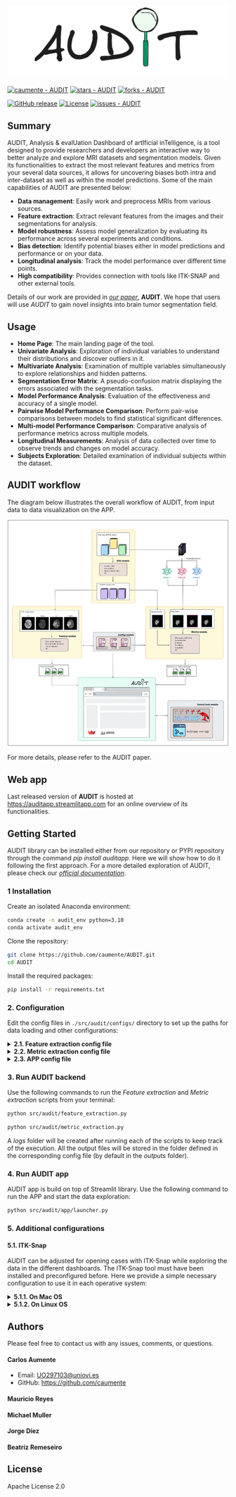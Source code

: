 
![alt text](https://github.com/caumente/AUDIT/blob/main/src/audit/app/util/images/AUDIT_medium.jpeg)


<a href="https://github.com/caumente/AUDIT" title="Go to GitHub repo"><img src="https://img.shields.io/static/v1?label=caumente&message=AUDIT&color=e78ac3&logo=github" alt="caumente - AUDIT"></a>
<a href="https://github.com/caumente/AUDIT"><img src="https://img.shields.io/github/stars/caumente/AUDIT?style=social" alt="stars - AUDIT"></a>
<a href="https://github.com/caumente/AUDIT"><img src="https://img.shields.io/github/forks/caumente/AUDIT?style=social" alt="forks - AUDIT"></a>


<a href="https://github.com/caumente/audit/releases/"><img src="https://img.shields.io/github/release/caumente/audit?include_prereleases=&sort=semver&color=e78ac3" alt="GitHub release"></a>
<a href="#license"><img src="https://img.shields.io/badge/License-Apache_2.0-e78ac3" alt="License"></a>
<a href="https://github.com/caumente/audit/issues"><img src="https://img.shields.io/github/issues/caumente/audit" alt="issues - AUDIT"></a>


## Summary

AUDIT, Analysis & evalUation Dashboard of artIficial inTelligence, is a tool designed to provide
researchers and developers an interactive way to better analyze and explore MRI datasets and segmentation models.
Given its functionalities to extract the most relevant features and metrics from your several data sources, it
allows for uncovering biases both intra and inter-dataset as well as within the model predictions. Some of the main
capabilities of AUDIT are presented below:

- **Data management**: Easily work and preprocess MRIs from various sources.
- **Feature extraction**: Extract relevant features from the images and their segmentations for analysis.
- **Model robustness**: Assess model generalization by evaluating its performance across several experiments
                        and conditions.
- **Bias detection**: Identify potential biases either in model predictions and performance or on your data.
- **Longitudinal analysis**: Track the model performance over different time points.
- **High compatibility**: Provides connection with tools like ITK-SNAP and other external tools.

Details of our work are provided in [*our paper*](...........), **AUDIT**. We hope that 
users will use *AUDIT* to gain novel insights into brain tumor segmentation field.

## Usage

- **Home Page**: The main landing page of the tool.
- **Univariate Analysis**: Exploration of individual variables to understand their distributions and discover
                           outliers in it.
- **Multivariate Analysis**: Examination of multiple variables simultaneously to explore relationships and
                             hidden patterns.
- **Segmentation Error Matrix**: A pseudo-confusion matrix displaying the errors associated with the
                                 segmentation tasks.
- **Model Performance Analysis**: Evaluation of the effectiveness and accuracy of a single model.
- **Pairwise Model Performance Comparison**: Perform pair-wise comparisons between models to find statistical
                                             significant differences.
- **Multi-model Performance Comparison**: Comparative analysis of performance metrics across multiple models.
- **Longitudinal Measurements**: Analysis of data collected over time to observe trends and changes on model
                                 accuracy.
- **Subjects Exploration**: Detailed examination of individual subjects within the dataset.


## AUDIT workflow

The diagram below illustrates the overall workflow of AUDIT, from input data to data visualization on the APP.

![alt text](https://github.com/caumente/AUDIT/blob/main/src/audit/app/util/images/audit_workflow_compressed.png)

For more details, please refer to the AUDIT paper.

## Web app

Last released version of **AUDIT** is hosted at https://auditapp.streamlitapp.com for an online overview of its functionalities.

## Getting Started

AUDIT library can be installed either from our repository or PYPI repository through the command _pip install auditapp_. 
Here we will show how to do it following the first approach. For a more detailed exploration of AUDIT, please check our 
[*official documentation*](https://github.com/caumente/AUDIT).

### 1 Installation 

Create an isolated Anaconda environment:

```bash
conda create -n audit_env python=3.10
conda activate audit_env
```

Clone the repository:
 ```bash
 git clone https://github.com/caumente/AUDIT.git
 cd AUDIT
 ```

Install the required packages:
 ```bash
 pip install -r requirements.txt
 ```

### 2. Configuration

Edit the config files in `./src/audit/configs/` directory to set up the paths for data loading and other configurations:


<details>
  <summary><strong>2.1. Feature extraction config file</strong></summary>

```yaml
# Paths to all the datasets
data_paths:
  BraTS2020: '/home/usr/AUDIT/datasets/BraTS2020/BraTS2020_images'
  BraTS2024_PED: '/home/usr/AUDIT/datasets/BraTS2024_PED/BraTS2024_PED_images'
  BraTS2024_SSA: '/home/usr/AUDIT/datasets/BraTS2024_SSA/BraTS2024_SSA_images'
  UCSF: '/home/usr/AUDIT/datasets/UCSF/UCSF_images'
  LUMIERE: '/home/usr/AUDIT/datasets/LUMIERE/LUMIERE_images'

# Sequences available
sequences:
  - '_t1'
  - '_t2'
  - '_t1ce'
  - '_flair'

# Mapping of labels to their numeric values
labels:
  BKG: 0
  EDE: 3
  ENH: 1
  NEC: 2

# List of features to extract
features:
  statistical: true
  texture: true
  spatial: true
  tumor: true

# Longitudinal study settings
longitudinal:
  UCSF:
    pattern: "_"            # Pattern used for splitting filename
    longitudinal_id: 1      # Index position for the subject ID after splitting the filename. Starting by 0
    time_point: 2           # Index position for the time point after splitting the filename. Starting by 0
  LUMIERE:
    pattern: "-"
    longitudinal_id: 1
    time_point: 3

# Path where extracted features will be saved
output_path: '/home/usr/AUDIT/outputs/features'
logs_path: '/home/usr/AUDIT/logs/features'

# others
cpu_cores: 8
```
</details>


<details>
  <summary><strong>2.2. Metric extraction config file</strong></summary>

```yaml
# Path to the raw dataset
data_path: '/home/usr/AUDIT/datasets/BraTS2024_PED/BraTS2024_PED_images'

# Paths to model predictions
model_predictions_paths:
  nnUnet: '/home/usr/AUDIT/datasets/BraTS2024_PED/BraTS2024_PED_seg/nnUnet'
  SegResNet: '/home/usr/AUDIT/datasets/BraTS2024_PED/BraTS2024_PED_seg/SegResNet'

# Mapping of labels to their numeric values
labels:
  BKG: 0
  EDE: 3
  ENH: 1
  NEC: 2

# List of metrics to compute
metrics:
  dice: true
  jacc: true
  accu: true
  prec: true
  sens: true
  spec: true
  haus: true
  size: true

# Library used for computing all the metrics
package: audit

# Path where output metrics will be saved
output_path: '/home/usr/AUDIT/outputs/metrics'
filename: 'BraTS2024_PED'
logs_path: '/home/usr/AUDIT/logs/metric'

# others
cpu_cores: 8
```
</details>


<details>
  <summary><strong>2.3. APP config file</strong></summary>

```yaml
# Sequences available. First of them will be used to compute properties like spacing
sequences:
  - '_t1'
  - '_t2'
  - '_t1ce'
  - '_flair'

# Mapping of labels to their numeric values
labels:
  BKG: 0
  EDE: 3
  ENH: 1
  NEC: 2

# Root path for datasets, features extracted, and metrics extracted
datasets_path: './datasets'  # '/home/usr/AUDIT/datasets'
features_path: './outputs/features'  # '/home/usr/AUDIT/outputs/features'
metrics_path: './outputs/metrics'  # '/home/usr/AUDIT/outputs/metrics'

# Paths for raw datasets
raw_datasets:
  BraTS2020: "${datasets_path}/BraTS2020/BraTS2020_images"
  BraTS2024_SSA: "${datasets_path}/BraTS2024_SSA/BraTS2024_SSA_images"
  BraTS2024_PED: "${datasets_path}/BraTS2024_PED/BraTS2024_PED_images"
  UCSF: "${datasets_path}/UCSF/UCSF_images"
  LUMIERE: "${datasets_path}/LUMIERE/LUMIERE_images"

# Paths for feature extraction CSV files
features:
  BraTS2020: "${features_path}/extracted_information_BraTS2020.csv"
  BraTS2024_SSA: "${features_path}/extracted_information_BraTS2024_SSA.csv"
  BraTS2024_PED: "${features_path}/extracted_information_BraTS2024_PED.csv"
  UCSF: "${features_path}/extracted_information_UCSF.csv"
  LUMIERE: "${features_path}/extracted_information_LUMIERE.csv"

# Paths for metric extraction CSV files
metrics:
  BraTS2024_SSA: "${metrics_path}/extracted_information_BraTS2024_SSA.csv"
  BraTS2024_PED: "${metrics_path}/extracted_information_BraTS2024_PED.csv"
  UCSF: "${metrics_path}/extracted_information_UCSF.csv"
  LUMIERE: "${metrics_path}/extracted_information_LUMIERE.csv"

# Paths for models predictions
predictions:
  BraTS2024_SSA:
    nnUnet: "${datasets_path}/BraTS2024_SSA/BraTS2024_SSA_seg/nnUnet"
    SegResNet: "${datasets_path}/BraTS2024_SSA/BraTS2024_SSA_seg/SegResNet"
  BraTS2024_PED:
    nnUnet: "${datasets_path}/BraTS2024_PED/BraTS2024_PED_seg/nnUnet"
    SegResNet: "${datasets_path}/BraTS2024_PED/BraTS2024_PED_seg/SegResNet"
```
</details>

### 3. Run AUDIT backend

Use the following commands to run the *Feature extraction* and *Metric extraction* scripts from your terminal:

```bash
python src/audit/feature_extraction.py
```

```bash
python src/audit/metric_extraction.py
```

A _logs_ folder will be created after running each of the scripts to keep track of the execution. All the output files 
will be stored in the folder defined in the corresponding config file (by default in the _outputs_ folder).

### 4. Run AUDIT app

AUDIT app is build on top of Streamlit library. Use the following command to run the APP and start the data exploration:

```bash
python src/audit/app/launcher.py
```

### 5. Additional configurations

#### 5.1. ITK-Snap

AUDIT can be adjusted for opening cases with ITK-Snap while exploring the data in the different dashboards. The 
ITK-Snap tool must have been installed and preconfigured before. Here we provide a simple necessary configuration to 
use it in each operative system:

<details>
  <summary><strong>5.1.1. On Mac OS</strong></summary>


</details>


<details>
  <summary><strong>5.1.2. On Linux OS</strong></summary>

```bash
```
</details>


## Authors

Please feel free to contact us with any issues, comments, or questions.

#### Carlos Aumente 

- Email: <UO297103@uniovi.es>
- GitHub: https://github.com/caumente

#### Mauricio Reyes 
#### Michael Muller 
#### Jorge Díez 
#### Beatriz Remeseiro 

## License
Apache License 2.0




